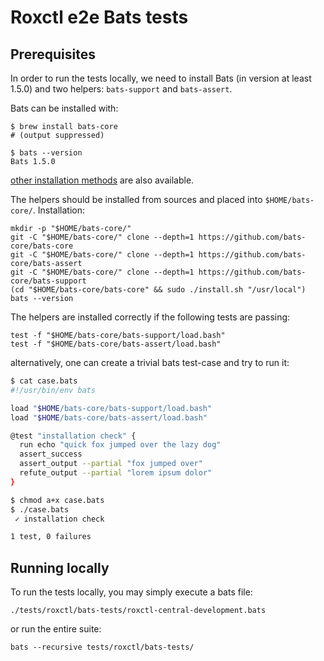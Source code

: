 # Roxctl e2e Bats tests

## Prerequisites

In order to run the tests locally, we need to install Bats (in version at least 1.5.0) and two helpers: `bats-support` and `bats-assert`.

Bats can be installed with:

```shell
$ brew install bats-core
# (output suppressed)

$ bats --version
Bats 1.5.0
```

[other installation methods](https://bats-core.readthedocs.io/en/stable/installation.html) are also available.

The helpers should be installed from sources and placed into `$HOME/bats-core/`.
Installation:

```shell
mkdir -p "$HOME/bats-core/"
git -C "$HOME/bats-core/" clone --depth=1 https://github.com/bats-core/bats-core
git -C "$HOME/bats-core/" clone --depth=1 https://github.com/bats-core/bats-assert
git -C "$HOME/bats-core/" clone --depth=1 https://github.com/bats-core/bats-support
(cd "$HOME/bats-core/bats-core" && sudo ./install.sh "/usr/local")
bats --version
```

The helpers are installed correctly if the following tests are passing:

```shell
test -f "$HOME/bats-core/bats-support/load.bash"
test -f "$HOME/bats-core/bats-assert/load.bash"
```

alternatively, one can create a trivial bats test-case and try to run it:

```bash
$ cat case.bats
#!/usr/bin/env bats

load "$HOME/bats-core/bats-support/load.bash"
load "$HOME/bats-core/bats-assert/load.bash"

@test "installation check" {
  run echo "quick fox jumped over the lazy dog"
  assert_success
  assert_output --partial "fox jumped over"
  refute_output --partial "lorem ipsum dolor"
}

$ chmod a+x case.bats
$ ./case.bats
 ✓ installation check

1 test, 0 failures
```

## Running locally

To run the tests locally, you may simply execute a bats file:

```shell
./tests/roxctl/bats-tests/roxctl-central-development.bats
```

or run the entire suite:

```shell
bats --recursive tests/roxctl/bats-tests/
```

